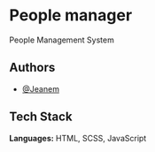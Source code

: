 
# People manager

People Management System


## Authors

- [@Jeanem](https://github.com/ItsJeanem)


## Tech Stack

**Languages:** HTML, SCSS, JavaScript


